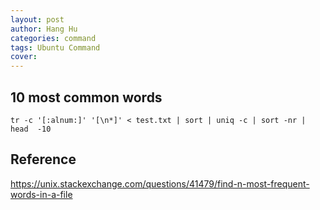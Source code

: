 ```yaml
---
layout: post
author: Hang Hu
categories: command
tags: Ubuntu Command 
cover: 
---
```


## 10 most common words

```
tr -c '[:alnum:]' '[\n*]' < test.txt | sort | uniq -c | sort -nr | head  -10
```


## Reference

https://unix.stackexchange.com/questions/41479/find-n-most-frequent-words-in-a-file
